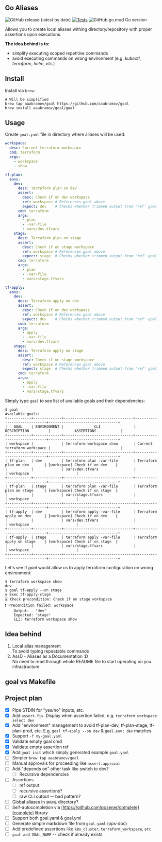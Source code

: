 ## Go Aliases

![GitHub release (latest by date)](https://img.shields.io/github/v/release/aaabramov/goal) [![Tests](https://github.com/aaabramov/goal/actions/workflows/test.yml/badge.svg?branch=master)](https://github.com/aaabramov/goal/actions/workflows/test.yml) ![GitHub go.mod Go version](https://img.shields.io/github/go-mod/go-version/aaabramov/goal)

Allows you to create local aliases withing directory/repository with proper assertions upon executions.

**The idea behind is to:**

- simplify executing scoped repetitive commands 
- avoid executing commands on wrong environment (e.g. _kubectl_, _terraform_, _helm_, _etc._)

## Install

Install via `brew`:

```shell
# Will be simplified
brew tap aaabramov/goal https://github.com/aaabramov/goal
brew install aaabramov/goal/goal
```

## Usage

Create `goal.yaml` file in directory where aliases will be used:

```yaml
workspace:
  desc: Current terraform workspace
  cmd: terraform
  args:
    - workspace
    - show

tf-plan:
  envs:
    dev:
      desc: Terraform plan on dev
      assert:
        desc: Check if on dev workspace
        ref: workspace # References goal above
        expect: dev    # Checks whether trimmed output from 'ref' goal is equal to "dev"
      cmd: terraform
      args:
        - plan
        - -var-file
        - vars/dev.tfvars
    stage:
      desc: Terraform plan on stage
      assert:
        desc: Check if on stage workspace
        ref: workspace # References goal above
        expect: stage  # Checks whether trimmed output from 'ref' goal is equal to "stage"
      cmd: terraform
      args:
        - plan
        - -var-file
        - vars/stage.tfvars

tf-apply:
  envs:
    dev:
      desc: Terraform apply on dev
      assert:
        desc: Check if on dev workspace
        ref: workspace # References goal above
        expect: dev    # Checks whether trimmed output from 'ref' goal is equal to "dev"
      cmd: terraform
      args:
        - apply
        - -var-file
        - vars/dev.tfvars
    stage:
      desc: Terraform apply on stage
      assert:
        desc: Check if on stage workspace
        ref: workspace # References goal above
        expect: stage  # Checks whether trimmed output from 'ref' goal is equal to "stage"
      cmd: terraform
      args:
        - apply
        - -var-file
        - vars/stage.tfvars
```

Simply type `goal` to see list of available goals and their dependencies:

```shell
$ goal
Available goals:
+-----------+-------------+--------------------------------+-----------------------------+--------------------------------+
|   GOAL    | ENVIRONMENT |              CLI               |         DESCRIPTION         |           ASSERTIONS           |
+-----------+-------------+--------------------------------+-----------------------------+--------------------------------+
| workspace |             | terraform workspace show       | Current terraform workspace |                                |
+-----------+-------------+--------------------------------+-----------------------------+--------------------------------+
| tf-plan   | dev         | terraform plan -var-file       | Terraform plan on dev       | [workspace] Check if on dev    |
|           |             | vars/dev.tfvars                |                             | workspace                      |
+-----------+-------------+--------------------------------+-----------------------------+--------------------------------+
| tf-plan   | stage       | terraform plan -var-file       | Terraform plan on stage     | [workspace] Check if on stage  |
|           |             | vars/stage.tfvars              |                             | workspace                      |
+-----------+-------------+--------------------------------+-----------------------------+--------------------------------+
| tf-apply  | dev         | terraform apply -var-file      | Terraform apply on dev      | [workspace] Check if on dev    |
|           |             | vars/dev.tfvars                |                             | workspace                      |
+-----------+-------------+--------------------------------+-----------------------------+--------------------------------+
| tf-apply  | stage       | terraform apply -var-file      | Terraform apply on stage    | [workspace] Check if on stage  |
|           |             | vars/stage.tfvars              |                             | workspace                      |
+-----------+-------------+--------------------------------+-----------------------------+--------------------------------+
```

Let's see if _goal_ would allow us to apply terraform configuration on wrong environment:

```shell
$ terraform workspace show
dev
$ goal tf-apply --on stage
⚙️ Exec tf-apply-stage
⌛ Check precondition: Check if on stage workspace
❗ Precondition failed: workspace
	Output:   "dev"
	Expected: "stage"
	CLI: terraform workspace show
```

## Idea behind

1. Local alias management  
   To avoid typing repeatable commands
2. AssD - Aliases as a Documentation :D  
   No need to read through whole README file to start operating on you infrastructure

## goal vs Makefile

## Project plan

- [X] Pipe STDIN for "yes/no" inputs, etc.
- [X] Add `assert.fix`. Display when assertion failed, e.g. `terraform workspace select dev`
- [X] Add "environment" management to avoid tf-plan-dev, tf-plan-stage, tf-plan-prod, etc. E.g. `goal tf-apply --on dev` & `goal.env: dev` matches
- [X] Support `-f my-goal.yaml`
- [X] Validate empty goal cmd
- [X] Validate empty assertion ref
- [X] Add `goal init` which simply generated example `goal.yaml`
- [ ] Simpler `brew tap aaabramov/goal`
- [ ] Manual approvals for proceeding like `assert.approval`
- [ ] Add "depends on" other task like switch to dev?
  - [ ] Recursive dependencies
- [ ] Assertions
    - [ ] ref output
    - [ ] recursive assertions?
    - [ ] raw CLI output -- bad pattern?
- [ ] Global aliases in `$HOME` directory?
- [ ] Self-autocompletion via [https://github.com/posener/complete](complete) library
- [ ] Support both goal.yaml & goal.yml
- [ ] Generate simple markdown file from `goal.yaml` (ops-doc)
- [ ] Add predefined assertions like `k8s_cluster`, `terraform_workspace`, `etc.`
- [ ] `goal add GOAL_NAME` -- check if already exists
